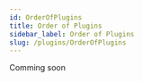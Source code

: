 ```yaml
---
id: OrderOfPlugins
title: Order of Plugins
sidebar_label: Order of Plugins
slug: /plugins/OrderOfPlugins
---
```




Comming soon 